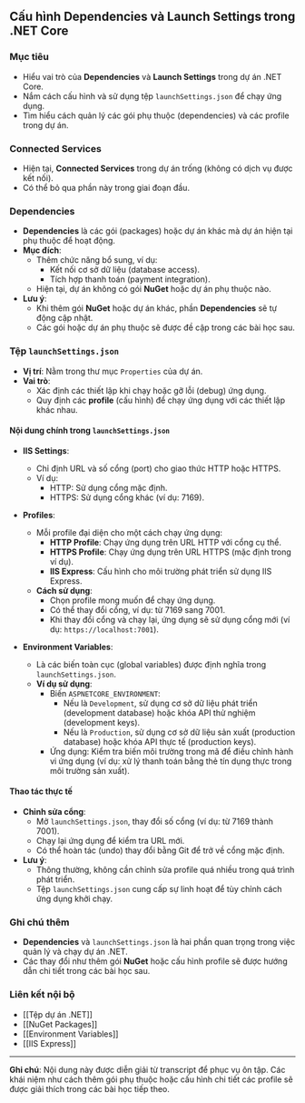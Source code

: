 ## Cấu hình Dependencies và Launch Settings trong .NET Core

### Mục tiêu
- Hiểu vai trò của **Dependencies** và **Launch Settings** trong dự án .NET Core.
- Nắm cách cấu hình và sử dụng tệp `launchSettings.json` để chạy ứng dụng.
- Tìm hiểu cách quản lý các gói phụ thuộc (dependencies) và các profile trong dự án.

### Connected Services
- Hiện tại, **Connected Services** trong dự án trống (không có dịch vụ được kết nối).
- Có thể bỏ qua phần này trong giai đoạn đầu.

### Dependencies
- **Dependencies** là các gói (packages) hoặc dự án khác mà dự án hiện tại phụ thuộc để hoạt động.
- **Mục đích**:
  - Thêm chức năng bổ sung, ví dụ:
    - Kết nối cơ sở dữ liệu (database access).
    - Tích hợp thanh toán (payment integration).
  - Hiện tại, dự án không có gói **NuGet** hoặc dự án phụ thuộc nào.
- **Lưu ý**:
  - Khi thêm gói **NuGet** hoặc dự án khác, phần **Dependencies** sẽ tự động cập nhật.
  - Các gói hoặc dự án phụ thuộc sẽ được đề cập trong các bài học sau.

### Tệp `launchSettings.json`
- **Vị trí**: Nằm trong thư mục `Properties` của dự án.
- **Vai trò**:
  - Xác định các thiết lập khi chạy hoặc gỡ lỗi (debug) ứng dụng.
  - Quy định các **profile** (cấu hình) để chạy ứng dụng với các thiết lập khác nhau.

#### Nội dung chính trong `launchSettings.json`
- **IIS Settings**:
  - Chỉ định URL và số cổng (port) cho giao thức HTTP hoặc HTTPS.
  - Ví dụ: 
    - HTTP: Sử dụng cổng mặc định.
    - HTTPS: Sử dụng cổng khác (ví dụ: 7169).

- **Profiles**:
  - Mỗi profile đại diện cho một cách chạy ứng dụng:
    - **HTTP Profile**: Chạy ứng dụng trên URL HTTP với cổng cụ thể.
    - **HTTPS Profile**: Chạy ứng dụng trên URL HTTPS (mặc định trong ví dụ).
    - **IIS Express**: Cấu hình cho môi trường phát triển sử dụng IIS Express.
  - **Cách sử dụng**:
    - Chọn profile mong muốn để chạy ứng dụng.
    - Có thể thay đổi cổng, ví dụ: từ 7169 sang 7001.
    - Khi thay đổi cổng và chạy lại, ứng dụng sẽ sử dụng cổng mới (ví dụ: `https://localhost:7001`).

- **Environment Variables**:
  - Là các biến toàn cục (global variables) được định nghĩa trong `launchSettings.json`.
  - **Ví dụ sử dụng**:
    - Biến `ASPNETCORE_ENVIRONMENT`:
      - Nếu là `Development`, sử dụng cơ sở dữ liệu phát triển (development database) hoặc khóa API thử nghiệm (development keys).
      - Nếu là `Production`, sử dụng cơ sở dữ liệu sản xuất (production database) hoặc khóa API thực tế (production keys).
    - Ứng dụng: Kiểm tra biến môi trường trong mã để điều chỉnh hành vi ứng dụng (ví dụ: xử lý thanh toán bằng thẻ tín dụng thực trong môi trường sản xuất).

#### Thao tác thực tế
- **Chỉnh sửa cổng**:
  - Mở `launchSettings.json`, thay đổi số cổng (ví dụ: từ 7169 thành 7001).
  - Chạy lại ứng dụng để kiểm tra URL mới.
  - Có thể hoàn tác (undo) thay đổi bằng Git để trở về cổng mặc định.
- **Lưu ý**:
  - Thông thường, không cần chỉnh sửa profile quá nhiều trong quá trình phát triển.
  - Tệp `launchSettings.json` cung cấp sự linh hoạt để tùy chỉnh cách ứng dụng khởi chạy.

### Ghi chú thêm
- **Dependencies** và `launchSettings.json` là hai phần quan trọng trong việc quản lý và chạy dự án .NET.
- Các thay đổi như thêm gói **NuGet** hoặc cấu hình profile sẽ được hướng dẫn chi tiết trong các bài học sau.

### Liên kết nội bộ
- [[Tệp dự án .NET]]
- [[NuGet Packages]]
- [[Environment Variables]]
- [[IIS Express]]

---

**Ghi chú**: Nội dung này được diễn giải từ transcript để phục vụ ôn tập. Các khái niệm như cách thêm gói phụ thuộc hoặc cấu hình chi tiết các profile sẽ được giải thích trong các bài học tiếp theo.